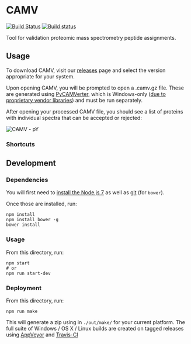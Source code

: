 # CAMV

[![Build Status](https://img.shields.io/travis/white-lab/CAMV.svg)](https://travis-ci.org/white-lab/CAMV)
[![Build status](https://ci.appveyor.com/api/projects/status/iva4po0glnswboc1?svg=true)](https://ci.appveyor.com/project/naderm/camv)

Tool for validation proteomic mass spectrometry peptide assignments.

## Usage

To download CAMV, visit our [releases](https://github.com/white-lab/CAMV/releases) page and select the version appropriate for your system.

Upon opening CAMV, you will be prompted to open a .camv.gz file. These are generated using [PyCAMVerter](https://github.com/white-lab/pycamverter), which is Windows-only ([due to proprietary vendor libraries](http://proteowizard.sourceforge.net/formats/index.html)) and must be run separately.

After opening your processed CAMV file, you should see a list of proteins with individual spectra that can be accepted or rejected:

![CAMV - pY](https://i.imgur.com/45Dv8eo.png)

### Shortcuts



## Development

### Dependencies

You will first need to [install the Node.js 7](https://nodejs.org/en/) as
well as [git](https://git-scm.com/) (for `bower`).


Once those are installed, run:

```
npm install
npm install bower -g
bower install
```

### Usage

From this directory, run:

```
npm start
# or
npm run start-dev
```

### Deployment

From this directory, run:

```
npm run make
```

This will generate a zip using in `./out/make/` for your current platform. The full suite of Windows / OS X / Linux builds are created on tagged releases using [AppVeyor](https://github.com/white-lab/CAMV/blob/master/appveyor.yml) and [Travis-CI](https://github.com/white-lab/CAMV/blob/master/.travis.yml)
